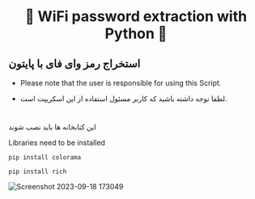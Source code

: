 <!DOCTYPE html>
<html>
<body>
<h1 align="center">📶 WiFi password extraction with Python 📶</h1>
<h2 lid="ltr">استخراج رمز وای فای با پایتون</h2>
<ul>
	<li><p dir="ltr">Please note that the user is responsible for using this Script.</p></li>
</ul>
<ul><li>لطفا توجه داشته باشید که کاربر مسئول استفاده از این اسکریپت است.</li></ul>
<h1></h1>
<p>این کتابخانه ها باید نصب شوند</p>
<p>Libraries need to be installed</p>

```
pip install colorama
```
```	
pip install rich
```	

</body>
</html>

![Screenshot 2023-09-18 173049](https://github.com/AmirRezaDelir/WiFi-password-extraction/assets/115124097/03c3dd79-5796-4554-a2e8-c7424756e6f0)
